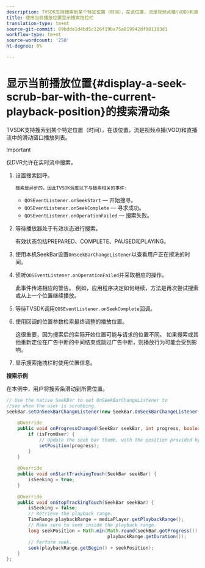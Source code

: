 ```yaml
---
description: TVSDK支持搜索到某个特定位置（时间），在该位置，流是视频点播(VOD)和直播流中的滑动窗口播放列表。
title: 使用当前播放位置显示搜索拖拉栏
translation-type: tm+mt
source-git-commit: 89bdda1d4bd5c126f19ba75a819942df901183d1
workflow-type: tm+mt
source-wordcount: '250'
ht-degree: 0%

---
```



# 显示当前播放位置{#display-a-seek-scrub-bar-with-the-current-playback-position}的搜索滑动条

TVSDK支持搜索到某个特定位置（时间），在该位置，流是视频点播(VOD)和直播流中的滑动窗口播放列表。

>[!IMPORTANT]
>
>仅DVR允许在实时流中搜索。

1. 设置搜索回呼。

       搜索是异步的，因此TVSDK调度以下与搜索相关的事件:
   
   * `QOSEventListener.onSeekStart`  — 开始搜寻。
   * `QOSEventListener.onSeekComplete`  — 寻求成功。
   * `QOSEventListener.onOperationFailed`  — 搜索失败。

1. 等待播放器处于有效状态进行搜索。

   有效状态包括PREPARED、COMPLETE、PAUSED和PLAYING。

1. 使用本机SeekBar设置`OnSeekBarChangeListener`以查看用户正在擦洗的时间。
1. 侦听`QOSEventListener.onOperationFailed`并采取相应的操作。

   此事件传递相应的警告。 例如，应用程序决定如何继续，方法是再次尝试搜索或从上一个位置继续播放。

1. 等待TVSDK调用`QOSEventListener.onSeekComplete`回调。
1. 使用回调的位置参数检索最终调整的播放位置。

   这很重要，因为搜索后的实际开始位置可能与请求的位置不同。 如果搜索或其他重新定位在广告中断的中间结束或跳过广告中断，则播放行为可能会受到影响。

1. 显示搜索拖拽栏时使用位置信息。

<!--<a id="example_9657AA855B6A4355B0E7D854596FFB54"></a>-->

**搜索示例**

在本例中，用户将搜索条滑动到所需位置。

```java
// Use the native SeekBar to set OnSeekBarChangeListener to  
//see when the user is scrubbing. 
seekBar.setOnSeekBarChangeListener(new SeekBar.OnSeekBarChangeListener() { 
 
    @Override 
    public void onProgressChanged(SeekBar seekBar, int progress, boolean isFromUser) { 
        if (isFromUser) {  
            // Update the seek bar thumb, with the position provided by the user. 
            setPosition(progress); 
        } 
    } 
 
    @Override 
    public void onStartTrackingTouch(SeekBar seekBar) { 
        isSeeking = true; 
    } 
 
    @Override 
    public void onStopTrackingTouch(SeekBar seekBar) { 
        isSeeking = false; 
        // Retrieve the playback range. 
        TimeRange playbackRange = mediaPlayer.getPlaybackRange(); 
        // Make sure to seek inside the playback range. 
        long seekPosition = Math.min(Math.round(seekBar.getProgress()),  
                                     playbackRange.getDuration()); 
        // Perform seek. 
        seek(playbackRange.getBegin() + seekPosition); 
    } 
}; 
```

